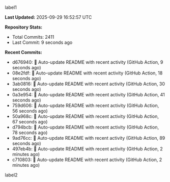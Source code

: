 
label1 
<!-- ACTIVITY_START -->
**Last Updated:** 2025-09-29 16:52:57 UTC

**Repository Stats:**
- Total Commits: 2411
- Last Commit: 9 seconds ago

**Recent Commits:**
- d676940: 🤖 Auto-update README with recent activity (GitHub Action, 9 seconds ago)
- 08e2fdf: 🤖 Auto-update README with recent activity (GitHub Action, 18 seconds ago)
- 3ab0816: 🤖 Auto-update README with recent activity (GitHub Action, 30 seconds ago)
- 0a3e954: 🤖 Auto-update README with recent activity (GitHub Action, 41 seconds ago)
- 759d606: 🤖 Auto-update README with recent activity (GitHub Action, 56 seconds ago)
- 50a968c: 🤖 Auto-update README with recent activity (GitHub Action, 67 seconds ago)
- d794bcb: 🤖 Auto-update README with recent activity (GitHub Action, 78 seconds ago)
- 9ad76cc: 🤖 Auto-update README with recent activity (GitHub Action, 89 seconds ago)
- 497eb4b: 🤖 Auto-update README with recent activity (GitHub Action, 2 minutes ago)
- c710803: 🤖 Auto-update README with recent activity (GitHub Action, 2 minutes ago)
<!-- ACTIVITY_END -->

label2
